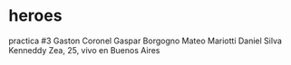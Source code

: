 # heroes
practica #3
Gaston Coronel
Gaspar Borgogno
Mateo Mariotti
Daniel Silva
Kenneddy Zea, 25, vivo en Buenos Aires